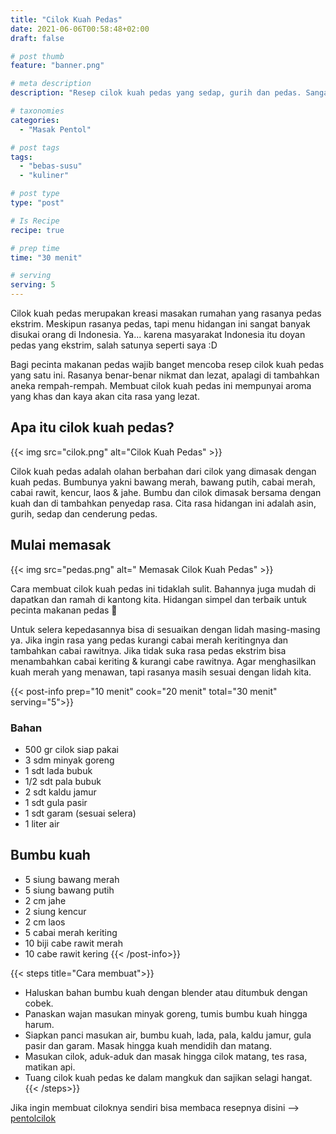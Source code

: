 ```yaml
---
title: "Cilok Kuah Pedas"
date: 2021-06-06T00:58:48+02:00
draft: false

# post thumb
feature: "banner.png"

# meta description
description: "Resep cilok kuah pedas yang sedap, gurih dan pedas. Sangat lezat dijadikan cemilan untuk menonton tv di siang maupun sore hari."

# taxonomies
categories:
  - "Masak Pentol"

# post tags
tags:
  - "bebas-susu"
  - "kuliner"

# post type
type: "post"

# Is Recipe
recipe: true

# prep time
time: "30 menit"

# serving
serving: 5
---
```

Cilok kuah pedas merupakan kreasi masakan rumahan yang rasanya pedas ekstrim. Meskipun rasanya pedas, tapi menu hidangan ini sangat banyak disukai orang di Indonesia. Ya... karena masyarakat Indonesia itu doyan pedas yang ekstrim, salah satunya seperti saya :D

Bagi pecinta makanan pedas wajib banget mencoba resep cilok kuah pedas yang satu ini. Rasanya benar-benar nikmat dan lezat, apalagi di tambahkan aneka rempah-rempah. Membuat cilok kuah pedas ini mempunyai aroma yang khas dan kaya akan cita rasa yang lezat.

## Apa itu cilok kuah pedas?

{{< img src="cilok.png" alt="Cilok Kuah Pedas" >}}

Cilok kuah pedas adalah olahan berbahan dari cilok yang dimasak dengan kuah pedas. Bumbunya yakni bawang merah, bawang putih, cabai merah, cabai rawit, kencur, laos & jahe. Bumbu dan cilok dimasak bersama dengan kuah dan di tambahkan penyedap rasa. Cita rasa hidangan ini adalah asin, gurih, sedap dan cenderung pedas.

## Mulai memasak

{{< img src="pedas.png" alt=" Memasak Cilok Kuah Pedas" >}}

Cara membuat cilok kuah pedas ini tidaklah sulit. Bahannya juga mudah di dapatkan dan ramah di kantong kita. Hidangan simpel dan terbaik untuk pecinta makanan pedas 🤤

Untuk selera kepedasannya bisa di sesuaikan dengan lidah masing-masing ya. Jika ingin rasa yang pedas kurangi cabai merah keritingnya dan tambahkan cabai rawitnya. Jika tidak suka rasa pedas ekstrim bisa menambahkan cabai keriting & kurangi cabe rawitnya. Agar menghasilkan kuah merah yang menawan, tapi rasanya masih sesuai dengan lidah kita.

{{< post-info prep="10 menit" cook="20 menit" total="30 menit" serving="5">}}

### Bahan

-   500 gr cilok siap pakai
-   3 sdm minyak goreng
-   1 sdt lada bubuk
-   1/2 sdt pala bubuk
-   2 sdt kaldu jamur
-   1 sdt gula pasir
-   1 sdt garam (sesuai selera)
-   1 liter air

## Bumbu kuah

-   5 siung bawang merah
-   5 siung bawang putih
-   2 cm jahe
-   2 siung kencur
-   2 cm laos
-   5 cabai merah keriting
-   10 biji cabe rawit merah
-   10 cabe rawit kering
{{< /post-info>}}

{{< steps title="Cara membuat">}}
-   Haluskan bahan bumbu kuah dengan blender atau ditumbuk dengan cobek.
-   Panaskan wajan masukan minyak goreng, tumis bumbu kuah hingga harum.
-   Siapkan panci masukan air, bumbu kuah, lada, pala, kaldu jamur, gula pasir dan garam. Masak hingga kuah mendidih dan matang.
-   Masukan cilok, aduk-aduk dan masak hingga cilok matang, tes rasa, matikan api.
-   Tuang cilok kuah pedas ke dalam mangkuk dan sajikan selagi hangat.
{{< /steps>}}

Jika ingin membuat ciloknya sendiri bisa membaca resepnya disini —> [pentolcilok](https://neztra.com/resep/pentol-cilok-ayam/)